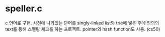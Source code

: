 # speller.c
c 언어로 구현. 사전에 나와있는 단어를 singly-linked list와 trie에 넣은 후에 임의의 text를 통해 스펠링 체크를 하는 프로젝트. pointer와 hash function도 사용. (cs50)
